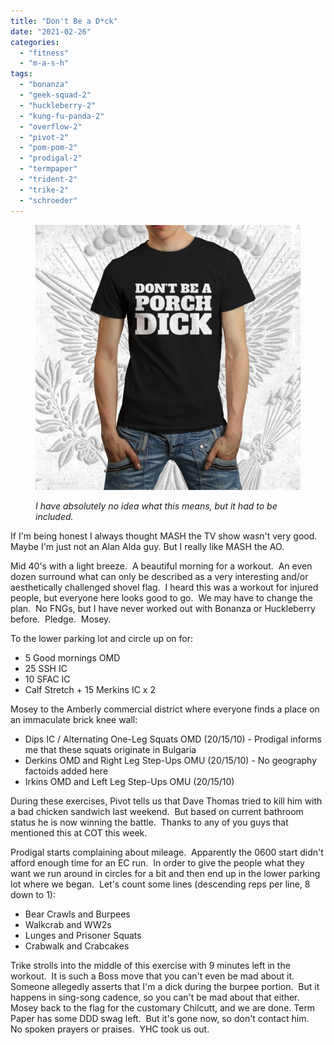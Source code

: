 ```yaml
---
title: "Don't Be a D*ck"
date: "2021-02-26"
categories: 
  - "fitness"
  - "m-a-s-h"
tags: 
  - "bonanza"
  - "geek-squad-2"
  - "huckleberry-2"
  - "kung-fu-panda-2"
  - "overflow-2"
  - "pivot-2"
  - "pom-pom-2"
  - "prodigal-2"
  - "termpaper"
  - "trident-2"
  - "trike-2"
  - "schroeder"
---
```


<figure>

![](images/Porch-Dick.jpg)

<figcaption>

_I have absolutely no idea what this means, but it had to be included._

</figcaption>

</figure>

If I'm being honest I always thought MASH the TV show wasn't very good. Maybe I'm just not an Alan Alda guy. But I really like MASH the AO.

Mid 40's with a light breeze.  A beautiful morning for a workout.  An even dozen surround what can only be described as a very interesting and/or aesthetically challenged shovel flag.  I heard this was a workout for injured people, but everyone here looks good to go.  We may have to change the plan.  No FNGs, but I have never worked out with Bonanza or Huckleberry before.  Pledge.  Mosey. 

To the lower parking lot and circle up on for:

- 5 Good mornings OMD
- 25 SSH IC
- 10 SFAC IC
- Calf Stretch + 15 Merkins IC x 2

Mosey to the Amberly commercial district where everyone finds a place on an immaculate brick knee wall:

- Dips IC / Alternating One-Leg Squats OMD (20/15/10) - Prodigal informs me that these squats originate in Bulgaria
- Derkins OMD and Right Leg Step-Ups OMU (20/15/10) - No geography factoids added here
- Irkins OMD and Left Leg Step-Ups OMU (20/15/10)

During these exercises, Pivot tells us that Dave Thomas tried to kill him with a bad chicken sandwich last weekend.  But based on current bathroom status he is now winning the battle.  Thanks to any of you guys that mentioned this at COT this week.

Prodigal starts complaining about mileage.  Apparently the 0600 start didn't afford enough time for an EC run.  In order to give the people what they want we run around in circles for a bit and then end up in the lower parking lot where we began.  Let's count some lines (descending reps per line, 8 down to 1):

- Bear Crawls and Burpees
- Walkcrab and WW2s
- Lunges and Prisoner Squats
- Crabwalk and Crabcakes

Trike strolls into the middle of this exercise with 9 minutes left in the workout.  It is such a Boss move that you can't even be mad about it.  Someone allegedly asserts that I'm a dick during the burpee portion.  But it happens in sing-song cadence, so you can't be mad about that either.  Mosey back to the flag for the customary Chilcutt, and we are done. Term Paper has some DDD swag left.  But it's gone now, so don't contact him.  No spoken prayers or praises.  YHC took us out.
